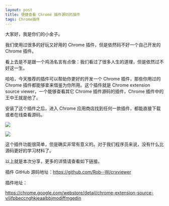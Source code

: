 ```yaml
---
layout: post
title: 便捷查看 Chrome 插件源码的插件
tags: Chrome插件
---
```


大家好，我是你们的小金子。

我们使用过很多的好玩又好用的 Chrome 插件，但是依然码不好一个自己开发的 Chrome 插件。

看上去是不是跟一个鸡汤名言有点像：我们看过了很多人生的道理，但是依然过不好这一生。

哈哈，今天推荐的插件可以帮助你更好的开发一个 Chrome 插件，那些你用过的 Chrome 插件都能够拿来借鉴为你所用。这个插件就是 Chrome extension source viewer，一个能够查看其它 Chrome 插件源码的插件，Chrome 插件中的王中王就是他了。

安装了这个插件之后，进入 Chrome 应用商店找到任何一款插件，都能直接下载或者在线查看源码。

![](https://7465-test-3c9b5e-1-1301419220.tcb.qcloud.la/mac_github_images/compress_Rx0Se4nEBtog_xzhoyg5gOo6HsCJg3jkqUG6g-H64x8uAZpTEGbc3VxsTj43yBkzgrCWupxG=w640-h400-e365.png)

![](https://7465-test-3c9b5e-1-1301419220.tcb.qcloud.la/mac_github_images/compress_26b4cVeAY8VJgEcdavxxII5MTYf-QXnDdlFjgtd5X3EX3dQjzQJxTkuWilcY1HqUzjJPSVdlJg=w640-h400-e365.png)

这个插件功能很简单，但是确实非常有意义的。对于我们程序员来说，没有什么比源码更好的学习材料了。

以上就是本次分享，更多的详情请查看如下链接。

插件 GitHub 源码地址：https://github.com/Rob--W/crxviewer

插件地址：

https://chrome.google.com/webstore/detail/chrome-extension-source-v/jifpbeccnghkjeaalbbjmodiffmgedin